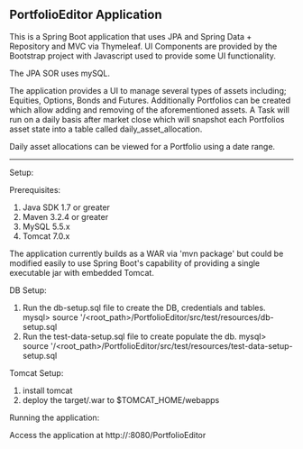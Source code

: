 PortfolioEditor Application
--------------------------------------------------------

This is a Spring Boot application that uses JPA and Spring Data + Repository and MVC via Thymeleaf. UI Components
are provided by the Bootstrap project with Javascript used to provide some UI functionality.

The JPA SOR uses mySQL.

The application provides a UI to manage several types of assets including; Equities, Options, Bonds and Futures.
Additionally Portfolios can be created which allow adding and removing of the aforementioned assets.  A Task
will run on a daily basis after market close which will snapshot each Portfolios asset state into a table called
daily_asset_allocation.

Daily asset allocations can be viewed for a Portfolio using a date range.

--------------------------------------------------------

Setup:

Prerequisites:
 1) Java SDK 1.7 or greater
 2) Maven 3.2.4 or greater
 3) MySQL 5.5.x
 4) Tomcat 7.0.x

The application currently builds as a WAR via 'mvn package' but could be modified easily to use
Spring Boot's capability of providing a single executable jar with embedded Tomcat.

DB Setup:

 1) Run the db-setup.sql file to create the DB, credentials and tables.
  mysql> source '/<root_path>/PortfolioEditor/src/test/resources/db-setup.sql
 2) Run the test-data-setup.sql file to create populate the db.
  mysql> source '/<root_path>/PortfolioEditor/src/test/resources/test-data-setup-setup.sql

Tomcat Setup:
 1) install tomcat
 2) deploy the target/<artifact>.war to $TOMCAT_HOME/webapps

Running the application:

 Access the application at http://<host>:8080/PortfolioEditor


